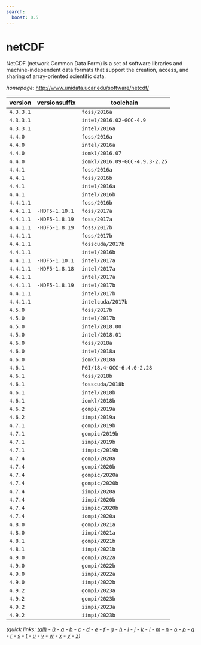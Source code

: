 ```yaml
---
search:
  boost: 0.5
---
```

# netCDF

NetCDF (network Common Data Form) is a set of software libraries   and machine-independent data formats that support the creation, access, and sharing of array-oriented   scientific data.

*homepage*: <http://www.unidata.ucar.edu/software/netcdf/>

version | versionsuffix | toolchain
--------|---------------|----------
``4.3.3.1`` |  | ``foss/2016a``
``4.3.3.1`` |  | ``intel/2016.02-GCC-4.9``
``4.3.3.1`` |  | ``intel/2016a``
``4.4.0`` |  | ``foss/2016a``
``4.4.0`` |  | ``intel/2016a``
``4.4.0`` |  | ``iomkl/2016.07``
``4.4.0`` |  | ``iomkl/2016.09-GCC-4.9.3-2.25``
``4.4.1`` |  | ``foss/2016a``
``4.4.1`` |  | ``foss/2016b``
``4.4.1`` |  | ``intel/2016a``
``4.4.1`` |  | ``intel/2016b``
``4.4.1.1`` |  | ``foss/2016b``
``4.4.1.1`` | ``-HDF5-1.10.1`` | ``foss/2017a``
``4.4.1.1`` | ``-HDF5-1.8.19`` | ``foss/2017a``
``4.4.1.1`` | ``-HDF5-1.8.19`` | ``foss/2017b``
``4.4.1.1`` |  | ``foss/2017b``
``4.4.1.1`` |  | ``fosscuda/2017b``
``4.4.1.1`` |  | ``intel/2016b``
``4.4.1.1`` | ``-HDF5-1.10.1`` | ``intel/2017a``
``4.4.1.1`` | ``-HDF5-1.8.18`` | ``intel/2017a``
``4.4.1.1`` |  | ``intel/2017a``
``4.4.1.1`` | ``-HDF5-1.8.19`` | ``intel/2017b``
``4.4.1.1`` |  | ``intel/2017b``
``4.4.1.1`` |  | ``intelcuda/2017b``
``4.5.0`` |  | ``foss/2017b``
``4.5.0`` |  | ``intel/2017b``
``4.5.0`` |  | ``intel/2018.00``
``4.5.0`` |  | ``intel/2018.01``
``4.6.0`` |  | ``foss/2018a``
``4.6.0`` |  | ``intel/2018a``
``4.6.0`` |  | ``iomkl/2018a``
``4.6.1`` |  | ``PGI/18.4-GCC-6.4.0-2.28``
``4.6.1`` |  | ``foss/2018b``
``4.6.1`` |  | ``fosscuda/2018b``
``4.6.1`` |  | ``intel/2018b``
``4.6.1`` |  | ``iomkl/2018b``
``4.6.2`` |  | ``gompi/2019a``
``4.6.2`` |  | ``iimpi/2019a``
``4.7.1`` |  | ``gompi/2019b``
``4.7.1`` |  | ``gompic/2019b``
``4.7.1`` |  | ``iimpi/2019b``
``4.7.1`` |  | ``iimpic/2019b``
``4.7.4`` |  | ``gompi/2020a``
``4.7.4`` |  | ``gompi/2020b``
``4.7.4`` |  | ``gompic/2020a``
``4.7.4`` |  | ``gompic/2020b``
``4.7.4`` |  | ``iimpi/2020a``
``4.7.4`` |  | ``iimpi/2020b``
``4.7.4`` |  | ``iimpic/2020b``
``4.7.4`` |  | ``iompi/2020a``
``4.8.0`` |  | ``gompi/2021a``
``4.8.0`` |  | ``iimpi/2021a``
``4.8.1`` |  | ``gompi/2021b``
``4.8.1`` |  | ``iimpi/2021b``
``4.9.0`` |  | ``gompi/2022a``
``4.9.0`` |  | ``gompi/2022b``
``4.9.0`` |  | ``iimpi/2022a``
``4.9.0`` |  | ``iimpi/2022b``
``4.9.2`` |  | ``gompi/2023a``
``4.9.2`` |  | ``gompi/2023b``
``4.9.2`` |  | ``iimpi/2023a``
``4.9.2`` |  | ``iimpi/2023b``


*(quick links: [(all)](../index.md) - [0](../0/index.md) - [a](../a/index.md) - [b](../b/index.md) - [c](../c/index.md) - [d](../d/index.md) - [e](../e/index.md) - [f](../f/index.md) - [g](../g/index.md) - [h](../h/index.md) - [i](../i/index.md) - [j](../j/index.md) - [k](../k/index.md) - [l](../l/index.md) - [m](../m/index.md) - [n](../n/index.md) - [o](../o/index.md) - [p](../p/index.md) - [q](../q/index.md) - [r](../r/index.md) - [s](../s/index.md) - [t](../t/index.md) - [u](../u/index.md) - [v](../v/index.md) - [w](../w/index.md) - [x](../x/index.md) - [y](../y/index.md) - [z](../z/index.md))*

